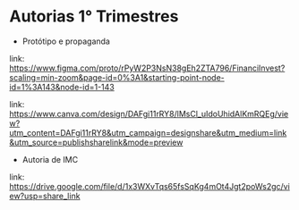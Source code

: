 # Autorias 1° Trimestres 

* Protótipo e propaganda

 link: https://www.figma.com/proto/rPyW2P3NsN38gEh2ZTA796/FinanciInvest?scaling=min-zoom&page-id=0%3A1&starting-point-node-id=1%3A143&node-id=1-143
 
 link: https://www.canva.com/design/DAFgi11rRY8/lMsCl_uIdoUhidAlKmRQEg/view?utm_content=DAFgi11rRY8&utm_campaign=designshare&utm_medium=link&utm_source=publishsharelink&mode=preview
 
* Autoria de IMC

link: https://drive.google.com/file/d/1x3WXvTqs65fsSqKg4mOt4Jgt2poWs2gc/view?usp=share_link

